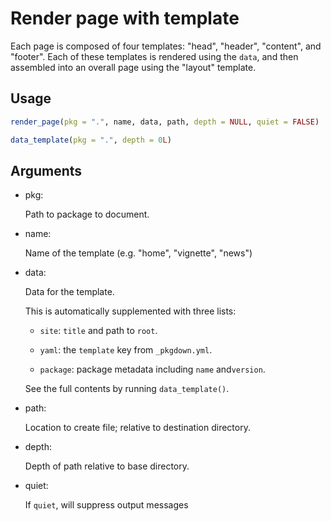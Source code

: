 # Render page with template

Each page is composed of four templates: "head", "header", "content",
and "footer". Each of these templates is rendered using the `data`, and
then assembled into an overall page using the "layout" template.

## Usage

``` r
render_page(pkg = ".", name, data, path, depth = NULL, quiet = FALSE)

data_template(pkg = ".", depth = 0L)
```

## Arguments

- pkg:

  Path to package to document.

- name:

  Name of the template (e.g. "home", "vignette", "news")

- data:

  Data for the template.

  This is automatically supplemented with three lists:

  - `site`: `title` and path to `root`.

  - `yaml`: the `template` key from `_pkgdown.yml`.

  - `package`: package metadata including `name` and`version`.

  See the full contents by running `data_template()`.

- path:

  Location to create file; relative to destination directory.

- depth:

  Depth of path relative to base directory.

- quiet:

  If `quiet`, will suppress output messages

